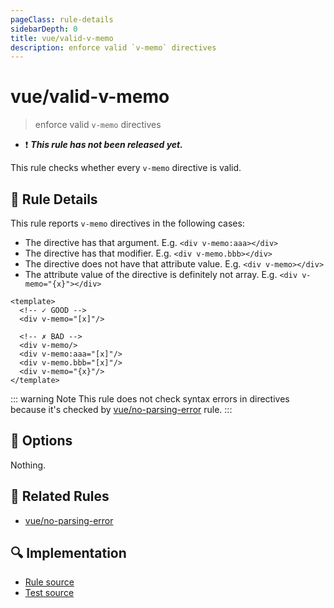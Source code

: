 ```yaml
---
pageClass: rule-details
sidebarDepth: 0
title: vue/valid-v-memo
description: enforce valid `v-memo` directives
---
```

# vue/valid-v-memo

> enforce valid `v-memo` directives

- :exclamation: <badge text="This rule has not been released yet." vertical="middle" type="error"> ***This rule has not been released yet.*** </badge>

This rule checks whether every `v-memo` directive is valid.

## :book: Rule Details

This rule reports `v-memo` directives in the following cases:

- The directive has that argument. E.g. `<div v-memo:aaa></div>`
- The directive has that modifier. E.g. `<div v-memo.bbb></div>`
- The directive does not have that attribute value. E.g. `<div v-memo></div>`
- The attribute value of the directive is definitely not array. E.g. `<div v-memo="{x}"></div>`

<eslint-code-block :rules="{'vue/valid-v-memo': ['error']}">

```vue
<template>
  <!-- ✓ GOOD -->
  <div v-memo="[x]"/>

  <!-- ✗ BAD -->
  <div v-memo/>
  <div v-memo:aaa="[x]"/>
  <div v-memo.bbb="[x]"/>
  <div v-memo="{x}"/>
</template>
```

</eslint-code-block>

::: warning Note
This rule does not check syntax errors in directives because it's checked by [vue/no-parsing-error] rule.
:::

## :wrench: Options

Nothing.

## :couple: Related Rules

- [vue/no-parsing-error]

[vue/no-parsing-error]: ./no-parsing-error.md

## :mag: Implementation

- [Rule source](https://github.com/vuejs/eslint-plugin-vue/blob/master/lib/rules/valid-v-memo.js)
- [Test source](https://github.com/vuejs/eslint-plugin-vue/blob/master/tests/lib/rules/valid-v-memo.js)
